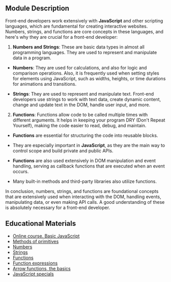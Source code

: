## Module Description

Front-end developers work extensively with **JavaScript** and other scripting languages, which are fundamental for 
creating interactive websites. Numbers, strings, and functions are core concepts in these languages, and here's
why they are crucial for a front-end developer:

1. **Numbers and Strings**: These are basic data types in almost all programming languages. They are used to represent
and manipulate data in a program.

 * **Numbers**: They are used for calculations, and also for logic and comparison operations. Also, it is frequently 
used when setting styles for elements using JavaScript, such as widths, heights, or time durations for animations 
and transitions.

 * **Strings**: They are used to represent and manipulate text. Front-end developers use strings to work with text data, 
create dynamic content, change and update text in the DOM, handle user input, and more.

2. **Functions**: Functions allow code to be called multiple times with different arguments. It helps in keeping your 
program DRY (Don't Repeat Yourself), making the code easier to read, debug, and maintain.

 * **Functions** are essential for structuring the code into reusable blocks.

 * They are especially important in **JavaScript**, as they are the main way to control scope and build private and public APIs.

 * **Functions** are also used extensively in DOM manipulation and event handling, serving as callback functions that are 
executed when an event occurs.

 * Many built-in methods and third-party libraries also utilize functions.

In conclusion, numbers, strings, and functions are foundational concepts that are extensively used when interacting 
with the DOM, handling events, manipulating data, or even making API calls. A good understanding of these is absolutely 
necessary for a front-end developer.

## Educational Materials
* [Online course. Basic JavaScript](https://www.freecodecamp.org/learn/javascript-algorithms-and-data-structures/#basic-javascript)
* [Methods of primitives](https://javascript.info/primitives-methods)
* [Numbers](https://javascript.info/number)
* [Strings](https://javascript.info/string)
* [Functions](https://javascript.info/function-basics)
* [Function expressions](https://javascript.info/function-expressions)
* [Arrow functions, the basics](https://javascript.info/arrow-functions-basics)
* [JavaScript specials](https://javascript.info/javascript-specials)

